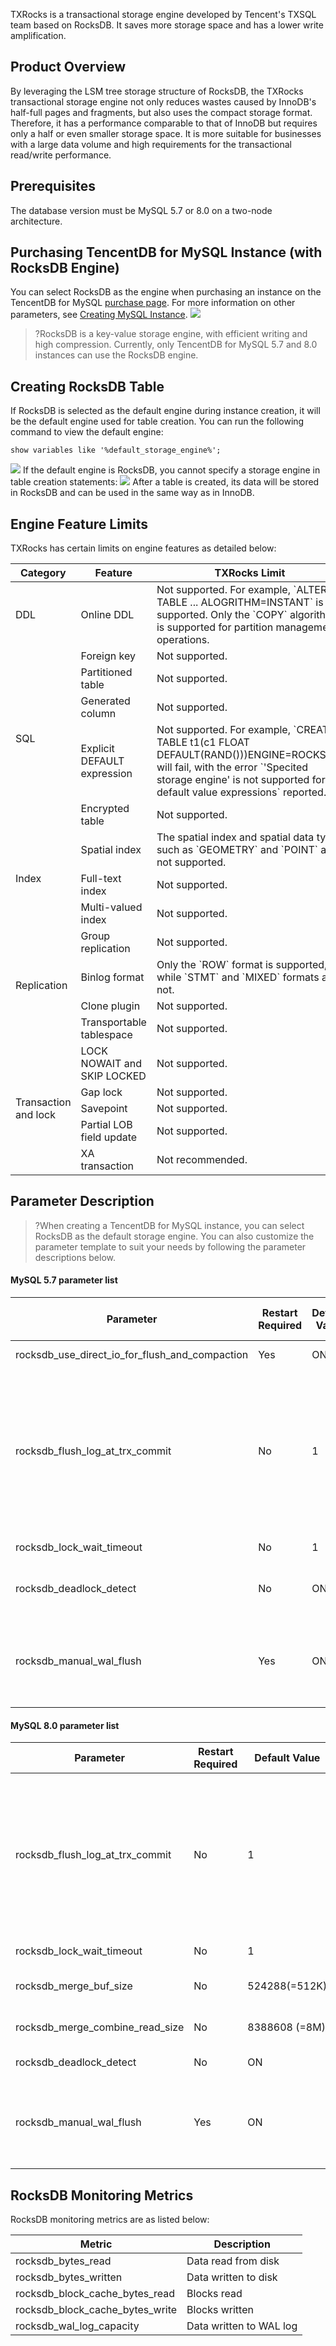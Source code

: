 TXRocks is a transactional storage engine developed by Tencent's TXSQL team based on RocksDB. It saves more storage space and has a lower write amplification.

## Product Overview
By leveraging the LSM tree storage structure of RocksDB, the TXRocks transactional storage engine not only reduces wastes caused by InnoDB's half-full pages and fragments, but also uses the compact storage format. Therefore, it has a performance comparable to that of InnoDB but requires only a half or even smaller storage space. It is more suitable for businesses with a large data volume and high requirements for the transactional read/write performance.

## Prerequisites
The database version must be MySQL 5.7 or 8.0 on a two-node architecture.

## Purchasing TencentDB for MySQL Instance (with RocksDB Engine)
You can select RocksDB as the engine when purchasing an instance on the TencentDB for MySQL [purchase page](https://buy.Intl.cloud.tencent.com/cdb). For more information on other parameters, see [Creating MySQL Instance](https://intl.cloud.tencent.com/document/product/236/37785).
![](https://qcloudimg.tencent-cloud.cn/raw/4b309a61ecac3520e27160da7143c224.png)
>?RocksDB is a key-value storage engine, with efficient writing and high compression. Currently, only TencentDB for MySQL 5.7 and 8.0 instances can use the RocksDB engine.

## Creating RocksDB Table
If RocksDB is selected as the default engine during instance creation, it will be the default engine used for table creation. You can run the following command to view the default engine:
```
show variables like '%default_storage_engine%';
```
![](https://qcloudimg.tencent-cloud.cn/raw/3bb1550d5995cece7cec2712ad62c5d0.png)
If the default engine is RocksDB, you cannot specify a storage engine in table creation statements:
![](https://qcloudimg.tencent-cloud.cn/raw/f4cb2efa27e236fb26a78971a8725cbd.png)
After a table is created, its data will be stored in RocksDB and can be used in the same way as in InnoDB.

## Engine Feature Limits
TXRocks has certain limits on engine features as detailed below:
<table>
<thead><tr><th>Category</th><th>Feature</th><th>TXRocks Limit</th></tr></thead>
<tbody>
<tr>
<td>DDL</td><td>Online DDL</td><td>Not supported. For example, `ALTER TABLE ... ALOGRITHM=INSTANT` is not supported. Only the `COPY` algorithm is supported for partition management operations.</td></tr>
<tr>
<td rowspan="5">SQL</td>
<td>Foreign key</td><td>Not supported.</td></tr>
<td>Partitioned table</td><td>Not supported.</td></tr>
<td>Generated column</td><td>Not supported.</td></tr>
<td>Explicit DEFAULT expression</td><td>Not supported. For example, `CREATE TABLE t1(c1 FLOAT DEFAULT(RAND()))ENGINE=ROCKSDB` will fail, with the error `'Specited storage engine' is not supported for default value expressions` reported.</td></tr>
<td>Encrypted table</td><td>Not supported.</td></tr>
<tr> 
<td rowspan="3">Index</td>
<td>Spatial index</td><td>The spatial index and spatial data types such as `GEOMETRY` and `POINT` are not supported.</td></tr>
<tr> 
<td>Full-text index</td><td>Not supported.</td></tr>
<td>Multi-valued index</td><td>Not supported.</td></tr>
<tr>
<td rowspan="4">Replication</td>
<td>Group replication</td><td>Not supported.</td></tr>
<td>Binlog format</td><td>Only the `ROW` format is supported, while `STMT` and `MIXED` formats are not.</td></tr>
<td>Clone plugin</td><td>Not supported.</td></tr>
<td>Transportable tablespace</td><td>Not supported.</td></tr>
<tr>
<td rowspan="5">Transaction and lock</td>
<td>LOCK NOWAIT and SKIP LOCKED</td><td>Not supported.</td></tr>
<td>Gap lock</td><td>Not supported.</td></tr>
<td>Savepoint</td><td>Not supported.</td></tr>
<td>Partial LOB field update</td><td>Not supported.</td></tr>
<td>XA transaction</td><td>Not recommended.</td></tr>
</tbody></table>	

## Parameter Description
>?When creating a TencentDB for MySQL instance, you can select RocksDB as the default storage engine. You can also customize the parameter template to suit your needs by following the parameter descriptions below.

#### MySQL 5.7 parameter list

| Parameter | Restart Required | Default Value | Value Range/Valid Values | Description |
|---------|---------|---------|---------|---------|
| rocksdb_use_direct_io_for_flush_and_compaction | Yes | ON | ON/OFF | Whether to use DIO during compaction. |
| rocksdb_flush_log_at_trx_commit | No | 1 | 0/1/2 | Controls when to write logs to the disk.<br>It is similar to `innodb_flush_log_at_trx_commit` and indicates whether transactions need to be synced when being committed.<li>0: Transactions are not synced when being committed.<li>1: Transactions are synced when being committed.<li>2: Transactions are synced once every second.</li>  |
| rocksdb_lock_wait_timeout | No | 1 | 1–1073741824 | Lock wait timeout period in seconds. |
| rocksdb_deadlock_detect | No | ON | ON/OFF | Whether to enable deadlock detection. After it is enabled, all deadlock information will be recorded in `mysqld` error logs. |
| rocksdb_manual_wal_flush | Yes | ON | ON/OFF | If the total size of WAL files exceeds `rocksdb_max_total_wal_size`, RocksDB will forcibly flush the column family to the disk to ensure that the oldest WAL file can be deleted. |

#### MySQL 8.0 parameter list

| Parameter | Restart Required | Default Value | Value Range/Valid Values | Description |
|---------|---------|---------|---------|---------|
| rocksdb_flush_log_at_trx_commit | No | 1 | 0/1/2 | Controls when to write logs to the disk.<br>It is similar to `innodb_flush_log_at_trx_commit` and indicates whether transactions need to be synced when being committed.<li>0: Transactions are not synced when being committed.<li>1: Transactions are synced when being committed.<li>2: Transactions are synced once every second.</li>  |
| rocksdb_lock_wait_timeout | No | 1 | 1–1073741824 | Lock wait timeout period in seconds. |
| rocksdb_merge_buf_size | No | 524288(=512K) | 100–18446744073709551615 | Size of the merge-sort buffer used during secondary index creation. |
| rocksdb_merge_combine_read_size | No | 8388608 (=8M) | 524288(=512K)–18446744073709551615 | Size of the memory used by k-way merge during secondary index creation. |
| rocksdb_deadlock_detect | No | ON | ON/OFF | Whether to enable deadlock detection. |
| rocksdb_manual_wal_flush | Yes | ON | ON/OFF | If the total size of WAL files exceeds `rocksdb_max_total_wal_size`, RocksDB will forcibly flush the column family to the disk to ensure that the oldest WAL file can be deleted. |

## RocksDB Monitoring Metrics
RocksDB monitoring metrics are as listed below:

| Metric | Description |
|---------|---------|
| rocksdb_bytes_read | Data read from disk |
| rocksdb_bytes_written | Data written to disk |
| rocksdb_block_cache_bytes_read | Blocks read |
| rocksdb_block_cache_bytes_write | Blocks written |
| rocksdb_wal_log_capacity | Data written to WAL log |

